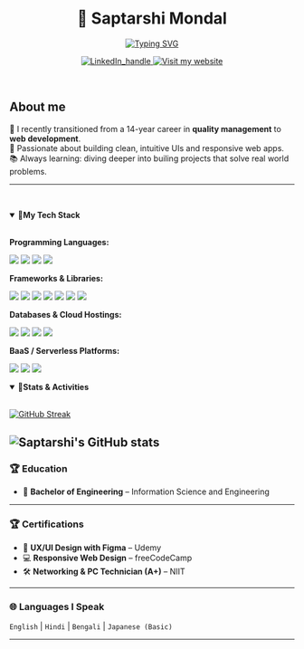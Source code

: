 <!-- GitHub README.md for Saptarshi Mondal -->

  <h1 align="center">🙏 Saptarshi Mondal</h1>

<p align="center">
  
  <a href="https://git.io/typing-svg">
    <img
      src="https://readme-typing-svg.demolab.com?font=Inter&weight=520&pause=1000&color=36BCF7FF&center=true&vCenter=true&width=520&lines=Full+stack+Web+Developer;AI+Engineer;Passionate+Learner;Coding+Enthusiast"
      alt="Typing SVG"
    />
  </a>
</p>

<p align="center">
  <a href="https://www.linkedin.com/in/saptarshi-mondal-b9242a11a/">
    <img src="https://img.shields.io/badge/LinkedIn-Connect-0A66C2?style=for-the-badge&logo=linkedin&logoColor=white" alt="LinkedIn_handle"/>
  </a>

  <a href="https://www.saptarshidevworks.com/en">
    <img src="https://img.shields.io/badge/Website-Visit-14B5E1?style=for-the-badge&logoColor=000000" alt="Visit my website"/>
  </a>
</p>




&nbsp;

## About me

🌱 I recently transitioned from a 14-year career in **quality management** to **web development**.  
🎨 Passionate about building clean, intuitive UIs and responsive web apps.  
📚 Always learning: diving deeper into builing projects that solve real world problems.

---

&nbsp;

<details open>
  <summary><b>🔗My Tech Stack</b></summary>
  &nbsp;
  <p><b>Programming Languages:</b></p>
  <p>
  <img src="https://img.shields.io/badge/HTML5-E34F26?style=for-the-badge&logo=html5&logoColor=fff"/>
  <img src="https://img.shields.io/badge/CSS3-1572B6?style=for-the-badge&logo=css3&logoColor=fff"/>
  <img src="https://img.shields.io/badge/JavaScript-F7DF1E?style=for-the-badge&logo=javascript&logoColor=000"/>
  <img src="https://img.shields.io/badge/TypeScript-3178C6?style=for-the-badge&logo=typescript&logoColor=fff"/>
</p>

<p><b>Frameworks & Libraries:</b></p>
<p>
   <img src="https://img.shields.io/badge/React-61DAFB?style=for-the-badge&logo=react&logoColor=000"/>
  <img src="https://img.shields.io/badge/Next.js-000000?style=for-the-badge&logo=nextdotjs&logoColor=fff"/>
  <img src="https://img.shields.io/badge/Tailwind-06B6D4?style=for-the-badge&logo=tailwindcss&logoColor=fff"/>
  <img src="https://img.shields.io/badge/Chakra_UI-319795?style=for-the-badge&logo=chakraui&logoColor=fff"/>
  <img src="https://img.shields.io/badge/shadcn%2Fui-000000?style=for-the-badge&logo=radixui&logoColor=fff"/>
  <img src="https://img.shields.io/badge/Vite-646CFF?style=for-the-badge&logo=vite&logoColor=fff"/>
  <img src="https://img.shields.io/badge/Framer_Motion-0055FF?style=for-the-badge&logo=framer&logoColor=fff"/>
</p>

<p><b>Databases & Cloud Hostings:</b></p>
<p>
  <img src="https://img.shields.io/badge/GitHub_Pages-181717?style=for-the-badge&logo=github&logoColor=fff"/>
  <img src="https://img.shields.io/badge/MySQL-4479A1?style=for-the-badge&logo=mysql&logoColor=fff"/>
  <img src="https://img.shields.io/badge/PostgreSQL-4169E1?style=for-the-badge&logo=postgresql&logoColor=fff"/>
  <img src="https://img.shields.io/badge/Vercel-000000?style=for-the-badge&logo=vercel&logoColor=fff"/>
</p>

<p><b>BaaS / Serverless Platforms:</b></p>
<p>
  <img src="https://img.shields.io/badge/Firebase-FFCA28?style=for-the-badge&logo=firebase&logoColor=000"/>
  <img src="https://img.shields.io/badge/Supabase-3FCF8E?style=for-the-badge&logo=supabase&logoColor=000"/>
  <img src="https://img.shields.io/badge/Appwrite-F02E65?style=for-the-badge&logo=appwrite&logoColor=fff"/>
</p>

</details>

<details open>
&nbsp;
  <summary>🔗<b>Stats & Activities</b></summary>

  [![GitHub Streak](https://github-readme-streak-stats-roan-psi.vercel.app?user=Saptarshi1984&theme=tokyonight-duo&short_numbers=true&date_format=j%20M%5B%20Y%5D)](https://git.io/streak-stats)
</details>

![Saptarshi's GitHub stats](https://github-readme-stats.vercel.app/api?username=Saptarshi1984&show_icons=true&theme=tokyonight)
---

### 🏆 Education

- 🧩 **Bachelor of Engineering** – Information Science and Engineering

---

### 🏆 Certifications

- 🧩 **UX/UI Design with Figma** – Udemy
- 💻 **Responsive Web Design** – freeCodeCamp
- 🛠️ **Networking & PC Technician (A+)** – NIIT

---

### 🌐 Languages I Speak

`English` | `Hindi` | `Bengali` | `Japanese (Basic)`

---
